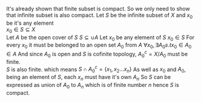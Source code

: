 It's already shown that finite subset is compact.
So we only need to show that infinite subset is also compact.
Let $S$ be the infinite subset of $X$ and $x_{0}$ be it's any element  
$x_{0}\in S \subseteq X$  
Let $A$ be the open cover of $S$
$S \subseteq \cup A$
Let $x_0$ be any element of $S$
$x_{0}\in S$
For every $x_{0}$ it must be belonged to an open set $A_0$ from $A$
$\forall x_{0},\exists A_{0}s.tx_{0}\in A_{0}\in A$
And since $A_0$ is open and $S$ is cofinite topology, $A^{c}_{0}=X/A_{0}$ must be finite.  
$S$ is also finite. which means
$S\cap A^{c}_{0}=\left\{ x_{1},x_{2}\ldots x_{n}\right\}$
As well as $x_0$ and $A_0$, being an element of $S$, each $x_n$ must have it's own $A_n$
So $S$ can be expressed as union of $A_0$ to $A_n$ which is of finite number $n$ hence $S$ is compact.